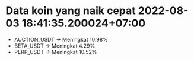 # Data koin yang naik cepat 2022-08-03 18:41:35.200024+07:00

* AUCTION_USDT -> Meningkat 10.98%
* BETA_USDT -> Meningkat 4.29%
* PERP_USDT -> Meningkat 10.52%
